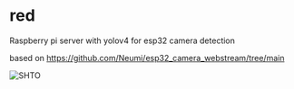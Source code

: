 # red
Raspberry pi server with yolov4 for esp32 camera detection

based on https://github.com/Neumi/esp32_camera_webstream/tree/main


![SHTO](https://tenor.com/ru/view/shocked-meme-gif-27688432)